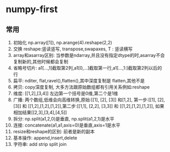 # numpy-first


## 常用

1. 初始化 np.array([1]), np.arange(4).reshape(2,2)
2. 交换 reshape:竖读竖写, transpose,swapaxes, T : 竖读横写
3. array和asarray区别: 当参数是ndarray,并且没有指定dtype的时,asarray不会复制新的,其他时候都会复制
4. 省略号切片: a1[...,1]截取第2列,a1[0,...]截取第一行,a1[...,1:]截取第2列以后的行
5. 扁平: nditer, flat,ravel(),flatten(),其中深度复制是 flatten,其他不是
6. 拷贝: copy深度复制, 大多方法跟原始数组都有引用关系例如:reshape
7. 维度: [[1,2],[3,4]] 左边第一个括号是0维,第二个是1维
8. 广播: 两个数组,低维会向高维转换,原始:[[1], [2], [3]] 和[1,2], 第一步:[[1], [2], [3]] 和 [[1,2],[1,2],[1,2]],第二步:[[1,1], [2,2], [3,3]] 和 [[1,2],[1,2],[1,2]], 如果相加结果[[2,3],[3,4],[4,5]] 
9. 拆分: np.split(a1,2,0)是垂直, np.split(a1,2,1)是水平
10. 连接: concatenate(a1,a1,axis=0)是垂直,axis=1是水平
11. resize和reshape的区别: 前者是新的副本
12. 基本操作: append,insert,delete
13. 字符串: add strip split join



